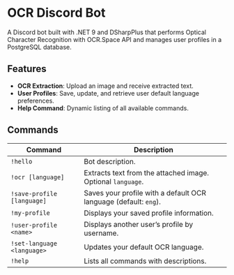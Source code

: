 # OCR Discord Bot

A Discord bot built with .NET 9 and DSharpPlus that performs Optical Character Recognition with OCR.Space API and manages user profiles in a PostgreSQL database.

## Features
- **OCR Extraction**: Upload an image and receive extracted text.
- **User Profiles**: Save, update, and retrieve user default language preferences.
- **Help Command**: Dynamic listing of all available commands.

## Commands

| Command                    | Description                                                      |
| -------------------------- | ---------------------------------------------------------------- |
| `!hello`                   | Bot description.                                                 |
| `!ocr [language]`          | Extracts text from the attached image. Optional `language`.      |
| `!save-profile [language]` | Saves your profile with a default OCR language (default: `eng`). |
| `!my-profile`              | Displays your saved profile information.                         |
| `!user-profile <name>`     | Displays another user’s profile by username.                     |
| `!set-language <language>` | Updates your default OCR language.                               |
| `!help`                    | Lists all commands with descriptions.                            |
